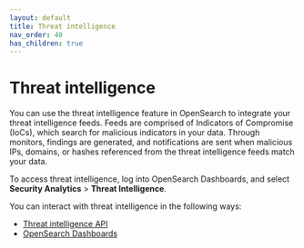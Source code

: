 ```yaml
---
layout: default
title: Threat intelligence
nav_order: 40
has_children: true
---
```


# Threat intelligence

You can use the threat intelligence feature in OpenSearch to integrate your threat intelligence feeds. Feeds are comprised of Indicators of Compromise (IoCs), which search for malicious indicators in your data. Through monitors, findings are generated, and notifications are sent when malicious IPs, domains, or hashes referenced from the threat intelligence feeds match your data.

To access threat intelligence, log into OpenSearch Dashboards, and select **Security Analytics** > **Threat Intelligence**.

You can interact with threat intelligence in the following ways:

- [Threat intelligence API]({{site.url}}{{site.baseurl}}/security-analytics/threat-intelligence/api/threat-intel-api/)
- [OpenSearch Dashboards]({{site.url}}{{site.baseurl}}/security-analytics/threat-intelligence/getting-started/)